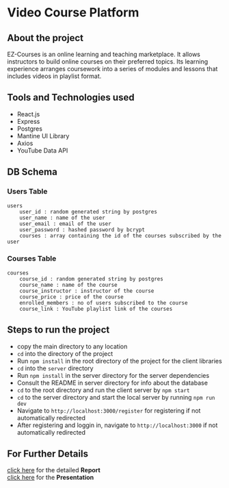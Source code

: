 # Video Course Platform

## About the project
EZ-Courses is an online learning and teaching marketplace. It allows instructors to build online courses on their preferred topics. Its learning experience arranges coursework into a series of modules and lessons that includes videos in playlist format.

## Tools and Technologies used
- React.js
- Express
- Postgres
- Mantine UI Library
- Axios
- YouTube Data API

## DB Schema
### Users Table
```
users
    user_id : random generated string by postgres
    user_name : name of the user
    user_email : email of the user
    user_password : hashed password by bcrypt
    courses : array containing the id of the courses subscribed by the user

```
### Courses Table
```
courses
    course_id : random generated string by postgres
    course_name : name of the course
    course_instructor : instructor of the course
    course_price : price of the course
    enrolled_members : no of users subscribed to the course
    course_link : YouTube playlist link of the courses

```
## Steps to run the project

- copy the main directory to any location
- ``cd`` into the directory of the project 
- Run ``npm install`` in the root directory of the project for the client libraries
- ``cd`` into the ``server`` directory
- Run ``npm install`` in the server directory for the server dependencies
- Consult the README in server directory for info about the database
- ``cd`` to the root directory and run the client server by ``npm start``
- ``cd`` to the server directory and start the local server by running ``npm run dev``
- Navigate to ``http://localhost:3000/register`` for registering if not automatically redirected
- After registering and loggin in, navigate to ``http://localhost:3000`` if not automatically redirected

## For Further Details
[click here](./EZ%20Courses%20Report.pdf) for the detailed **Report**<br>
[click here](./EZ-Courses.pdf) for the **Presentation**

